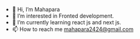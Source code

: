 - 👋 Hi, I’m Mahapara
- 👀 I’m interested in Fronted development.
- 🌱 I’m currently learning react js and next js.
- 📫 How to reach me mahapara2424@gmail.com

<!---
mahapara24/mahapara24 is a ✨ special ✨ repository because its `README.md` (this file) appears on your GitHub profile.
You can click the Preview link to take a look at your changes.
--->
